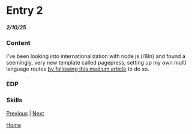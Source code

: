 # Entry 2
##### 2/10/25

### Content
I've been looking into internationalization with node js (i18n) and found a seemingly, very new template called pagepress, setting up my own multi language routes [by following this medium article](https://medium.com/weekly-webtips/nodejs-internationalization-simplified-serve-one-web-page-in-multiple-languages-with-pagepress-f8e2640682cf) to do so.



### EDP

### Skills

[Previous](entry01.md) | [Next](entry03.md)

[Home](../README.md)
